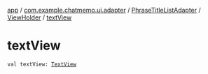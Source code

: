 [app](../../../index.md) / [com.example.chatmemo.ui.adapter](../../index.md) / [PhraseTitleListAdapter](../index.md) / [ViewHolder](index.md) / [textView](./text-view.md)

# textView

`val textView: `[`TextView`](https://developer.android.com/reference/android/widget/TextView.html)